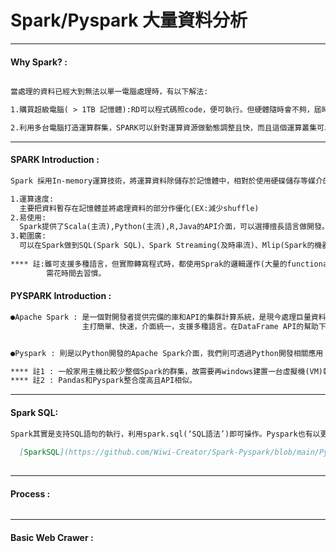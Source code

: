 # Spark/Pyspark 大量資料分析

***
#### Why Spark? :
```markdown

當處理的資料已經大到無法以單一電腦處理時，有以下解法:

1.購買超級電腦( > 1TB 記憶體):RD可以程式碼照code，便可執行。但硬體隨時會不夠，屆時需在往上購買更好的硬體。

2.利用多台電腦打造運算群集，SPARK可以針對運算資源做動態調整且快，而且這個運算叢集可以分配給全公司，成本大幅降低。

```
***

#### SPARK Introduction :
```markdown
Spark 採用In-memory運算技術，將運算資料除儲存於記憶體中，相對於使用硬碟儲存等媒介的運算框架(Hadoop)更具速度優勢。

1.運算速度:
  主要把資料暫存在記憶體並將處理資料的部分作優化(EX:減少shuffle)
2.易使用:
  Spark提供了Scala(主流),Python(主流),R,Java的API介面，可以選擇擅長語言做開發。
3.範圍廣:
  可以在Spark做到SQL(Spark SQL)、Spark Streaming(及時串流)、Mlip(Spark的機器學習套件)、GraohX(For 社群網路)
  
**** 註:雖可支援多種語言，但實際轉寫程式時，都使用Sprak的邏輯運作(大量的functional programming的Map Reduce概念)
        需花時間去習慣。

```

#### PYSPARK Introduction :
```markdown
●Apache Spark : 是一個對開發者提供完備的庫和API的集群計算系統，是現今處理巨量資料及機器學習(ML)主流運算框架
                主打簡單、快速，介面統一，支援多種語言。在DataFrame API的幫助下可處理非結構化數據。


●Pyspark : 則是以Python開發的Apache Spark介面，我們則可透過Python開發相關應用

**** 註1 : 一般家用主機比較少整個Spark的群集，故需要再windows建置一台虛擬機(VM)執行。
**** 註2 : Pandas和Pyspark整合度高且API相似。
```
***   
####  Spark SQL:
```markdown
Spark其實是支持SQL語句的執行，利用spark.sql(‘SQL語法’)即可操作。Pyspark也有以更簡潔的語法來取代純SQL語句。如下整理
  
  [SparkSQL](https://github.com/Wiwi-Creator/Spark-Pyspark/blob/main/PysparkSQL.ipynb)
   
```
***
#### Process :

```markdown

```
***
#### Basic Web Crawer : 
   
 
 


